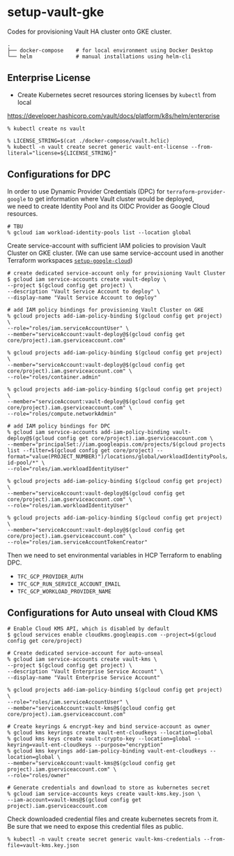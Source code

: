 # setup-vault-gke
Codes for provisioning Vault HA cluster onto GKE cluster.

```shell
.
├── docker-compose    # for local environment using Docker Desktop
└── helm              # manual installations using helm-cli
```

## Enterprise License

- Create Kubernetes secret resources storing licenses by `kubectl` from local

https://developer.hashicorp.com/vault/docs/platform/k8s/helm/enterprise

```shell
% kubectl create ns vault

% LICENSE_STRING=$(cat ./docker-compose/vault.hclic)
% kubectl -n vault create secret generic vault-ent-license --from-literal="license=${LICENSE_STRING}"
```


## Configurations for DPC
In order to use Dynamic Provider Credentials (DPC) for `terraform-provider-google` to get information where Vault cluster would be deployed, \
we need to create Identity Pool and its OIDC Provider as Google Cloud resources.

```shell
# TBU
% gcloud iam workload-identity-pools list --location global
```

Create service-account with sufficient IAM policies to provision Vault Cluster on GKE cluster.
(We can use same service-account used in another Terraform workspaces [`setup-google-cloud`](../setup-google-cloud/))

```shell
# create dedicated service-account only for provisioning Vault Cluster
$ gcloud iam service-accounts create vault-deploy \
--project $(gcloud config get project) \
--description "Vault Service Account to deploy" \
--display-name "Vault Service Account to deploy"

# add IAM policy bindings for provisioning Vault Cluster on GKE
% gcloud projects add-iam-policy-binding $(gcloud config get project) \
--role="roles/iam.serviceAccountUser" \
--member="serviceAccount:vault-deploy@$(gcloud config get core/project).iam.gserviceaccount.com"

% gcloud projects add-iam-policy-binding $(gcloud config get project) \
--member="serviceAccount:vault-deploy@$(gcloud config get core/project).iam.gserviceaccount.com" \
--role="roles/container.admin"

% gcloud projects add-iam-policy-binding $(gcloud config get project) \
--member="serviceAccount:vault-deploy@$(gcloud config get core/project).iam.gserviceaccount.com" \
--role="roles/compute.networkAdmin"

# add IAM policy bindings for DPC
% gcloud iam service-accounts add-iam-policy-binding vault-deploy@$(gcloud config get core/project).iam.gserviceaccount.com \
--member="principalSet://iam.googleapis.com/projects/$(gcloud projects list --filter=$(gcloud config get core/project) --format="value(PROJECT_NUMBER)")/locations/global/workloadIdentityPools/tfc-id-pool/*" \
--role="roles/iam.workloadIdentityUser"

% gcloud projects add-iam-policy-binding $(gcloud config get project) \
--member="serviceAccount:vault-deploy@$(gcloud config get core/project).iam.gserviceaccount.com" \
--role="roles/iam.workloadIdentityUser"

% gcloud projects add-iam-policy-binding $(gcloud config get project) \
--member="serviceAccount:vault-deploy@$(gcloud config get core/project).iam.gserviceaccount.com" \
--role="roles/iam.serviceAccountTokenCreator"
```

Then we need to set environmental variables in HCP Terraform to enabling DPC.
- `TFC_GCP_PROVIDER_AUTH`
- `TFC_GCP_RUN_SERVICE_ACCOUNT_EMAIL`
- `TFC_GCP_WORKLOAD_PROVIDER_NAME`


## Configurations for Auto unseal with Cloud KMS

```shell
# Enable Cloud KMS API, which is disabled by default
$ gcloud services enable cloudkms.googleapis.com --project=$(gcloud config get core/project)

# Create dedicated service-account for auto-unseal
% gcloud iam service-accounts create vault-kms \
--project $(gcloud config get project) \
--description "Vault Enterprise Service Account" \
--display-name "Vault Enterprise Service Account"

% gcloud projects add-iam-policy-binding $(gcloud config get project) \
--role="roles/iam.serviceAccountUser" \
--member="serviceAccount:vault-kms@$(gcloud config get core/project).iam.gserviceaccount.com"

# Create keyrings & encrypt-key and bind service-account as owner
% gcloud kms keyrings create vault-ent-cloudkeys --location=global
% gcloud kms keys create vault-crypto-key --location=global --keyring=vault-ent-cloudkeys --purpose="encryption"
% gcloud kms keyrings add-iam-policy-binding vault-ent-cloudkeys --location=global \
--member="serviceAccount:vault-kms@$(gcloud config get project).iam.gserviceaccount.com" \
--role="roles/owner"

# Generate credentials and download to store as kubernetes secret
% gcloud iam service-accounts keys create vault-kms.key.json \
--iam-account=vault-kms@$(gcloud config get project).iam.gserviceaccount.com
```

Check downloaded credential files and create kubernetes secrets from it. \
Be sure that we need to expose this credential files as public.

```shell
% kubectl -n vault create secret generic vault-kms-credentials --from-file=vault-kms.key.json
```
